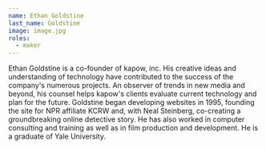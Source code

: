 ```yaml
---
name: Ethan Goldstine
last_name: Goldstine
image: image.jpg
roles:
  - maker
---
```

Ethan Goldstine is a co-founder of kapow, inc. His creative ideas and understanding of technology have contributed to the success of the company's numerous projects. An observer of trends in new media and beyond, his counsel helps kapow's clients evaluate current technology and plan for the future. Goldstine began developing websites in 1995, founding the site for NPR affiliate KCRW and, with Neal Steinberg, co-creating a groundbreaking online detective story. He has also worked in computer consulting and training as well as in film production and development. He is a graduate of Yale University.

